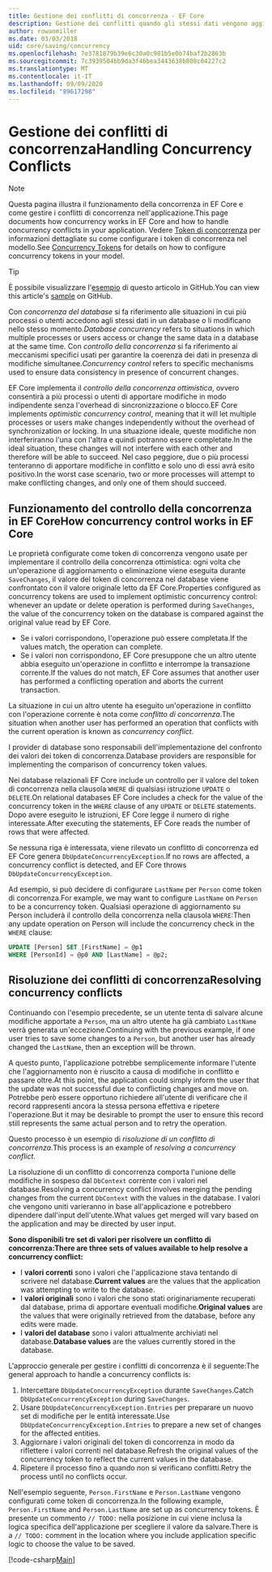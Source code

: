 ```yaml
---
title: Gestione dei conflitti di concorrenza - EF Core
description: Gestione dei conflitti quando gli stessi dati vengono aggiornati contemporaneamente a Entity Framework Core
author: rowanmiller
ms.date: 03/03/2018
uid: core/saving/concurrency
ms.openlocfilehash: 7e3781879b39e6c30a0c981b5e0b74baf2b2863b
ms.sourcegitcommit: 7c3939504bb9da3f46bea3443638b808c04227c2
ms.translationtype: MT
ms.contentlocale: it-IT
ms.lasthandoff: 09/09/2020
ms.locfileid: "89617298"
---
```

# <a name="handling-concurrency-conflicts"></a><span data-ttu-id="71cd6-103">Gestione dei conflitti di concorrenza</span><span class="sxs-lookup"><span data-stu-id="71cd6-103">Handling Concurrency Conflicts</span></span>

> [!NOTE]
> <span data-ttu-id="71cd6-104">Questa pagina illustra il funzionamento della concorrenza in EF Core e come gestire i conflitti di concorrenza nell'applicazione.</span><span class="sxs-lookup"><span data-stu-id="71cd6-104">This page documents how concurrency works in EF Core and how to handle concurrency conflicts in your application.</span></span> <span data-ttu-id="71cd6-105">Vedere [Token di concorrenza](xref:core/modeling/concurrency) per informazioni dettagliate su come configurare i token di concorrenza nel modello.</span><span class="sxs-lookup"><span data-stu-id="71cd6-105">See [Concurrency Tokens](xref:core/modeling/concurrency) for details on how to configure concurrency tokens in your model.</span></span>

> [!TIP]
> <span data-ttu-id="71cd6-106">È possibile visualizzare l'[esempio](https://github.com/dotnet/EntityFramework.Docs/tree/master/samples/core/Saving/Concurrency/) di questo articolo in GitHub.</span><span class="sxs-lookup"><span data-stu-id="71cd6-106">You can view this article's [sample](https://github.com/dotnet/EntityFramework.Docs/tree/master/samples/core/Saving/Concurrency/) on GitHub.</span></span>

<span data-ttu-id="71cd6-107">Con _concorrenza del database_ si fa riferimento alle situazioni in cui più processi o utenti accedono agli stessi dati in un database o li modificano nello stesso momento.</span><span class="sxs-lookup"><span data-stu-id="71cd6-107">_Database concurrency_ refers to situations in which multiple processes or users access or change the same data in a database at the same time.</span></span> <span data-ttu-id="71cd6-108">Con _controllo della concorrenza_ si fa riferimento ai meccanismi specifici usati per garantire la coerenza dei dati in presenza di modifiche simultanee.</span><span class="sxs-lookup"><span data-stu-id="71cd6-108">_Concurrency control_ refers to specific mechanisms used to ensure data consistency in presence of concurrent changes.</span></span>

<span data-ttu-id="71cd6-109">EF Core implementa il _controllo della concorrenza ottimistica_, ovvero consentirà a più processi o utenti di apportare modifiche in modo indipendente senza l'overhead di sincronizzazione o blocco.</span><span class="sxs-lookup"><span data-stu-id="71cd6-109">EF Core implements _optimistic concurrency control_, meaning that it will let multiple processes or users make changes independently without the overhead of synchronization or locking.</span></span> <span data-ttu-id="71cd6-110">In una situazione ideale, queste modifiche non interferiranno l'una con l'altra e quindi potranno essere completate.</span><span class="sxs-lookup"><span data-stu-id="71cd6-110">In the ideal situation, these changes will not interfere with each other and therefore will be able to succeed.</span></span> <span data-ttu-id="71cd6-111">Nel caso peggiore, due o più processi tenteranno di apportare modifiche in conflitto e solo uno di essi avrà esito positivo.</span><span class="sxs-lookup"><span data-stu-id="71cd6-111">In the worst case scenario, two or more processes will attempt to make conflicting changes, and only one of them should succeed.</span></span>

## <a name="how-concurrency-control-works-in-ef-core"></a><span data-ttu-id="71cd6-112">Funzionamento del controllo della concorrenza in EF Core</span><span class="sxs-lookup"><span data-stu-id="71cd6-112">How concurrency control works in EF Core</span></span>

<span data-ttu-id="71cd6-113">Le proprietà configurate come token di concorrenza vengono usate per implementare il controllo della concorrenza ottimistica: ogni volta che un'operazione di aggiornamento o eliminazione viene eseguita durante `SaveChanges`, il valore del token di concorrenza nel database viene confrontato con il valore originale letto da EF Core.</span><span class="sxs-lookup"><span data-stu-id="71cd6-113">Properties configured as concurrency tokens are used to implement optimistic concurrency control: whenever an update or delete operation is performed during `SaveChanges`, the value of the concurrency token on the database is compared against the original value read by EF Core.</span></span>

- <span data-ttu-id="71cd6-114">Se i valori corrispondono, l'operazione può essere completata.</span><span class="sxs-lookup"><span data-stu-id="71cd6-114">If the values match, the operation can complete.</span></span>
- <span data-ttu-id="71cd6-115">Se i valori non corrispondono, EF Core presuppone che un altro utente abbia eseguito un'operazione in conflitto e interrompe la transazione corrente.</span><span class="sxs-lookup"><span data-stu-id="71cd6-115">If the values do not match, EF Core assumes that another user has performed a conflicting operation and aborts the current transaction.</span></span>

<span data-ttu-id="71cd6-116">La situazione in cui un altro utente ha eseguito un'operazione in conflitto con l'operazione corrente è nota come _conflitto di concorrenza_.</span><span class="sxs-lookup"><span data-stu-id="71cd6-116">The situation when another user has performed an operation that conflicts with the current operation is known as _concurrency conflict_.</span></span>

<span data-ttu-id="71cd6-117">I provider di database sono responsabili dell'implementazione del confronto dei valori dei token di concorrenza.</span><span class="sxs-lookup"><span data-stu-id="71cd6-117">Database providers are responsible for implementing the comparison of concurrency token values.</span></span>

<span data-ttu-id="71cd6-118">Nei database relazionali EF Core include un controllo per il valore del token di concorrenza nella clausola `WHERE` di qualsiasi istruzione `UPDATE` o `DELETE`.</span><span class="sxs-lookup"><span data-stu-id="71cd6-118">On relational databases EF Core includes a check for the value of the concurrency token in the `WHERE` clause of any `UPDATE` or `DELETE` statements.</span></span> <span data-ttu-id="71cd6-119">Dopo avere eseguito le istruzioni, EF Core legge il numero di righe interessate.</span><span class="sxs-lookup"><span data-stu-id="71cd6-119">After executing the statements, EF Core reads the number of rows that were affected.</span></span>

<span data-ttu-id="71cd6-120">Se nessuna riga è interessata, viene rilevato un conflitto di concorrenza ed EF Core genera `DbUpdateConcurrencyException`.</span><span class="sxs-lookup"><span data-stu-id="71cd6-120">If no rows are affected, a concurrency conflict is detected, and EF Core throws `DbUpdateConcurrencyException`.</span></span>

<span data-ttu-id="71cd6-121">Ad esempio, si può decidere di configurare `LastName` per `Person` come token di concorrenza.</span><span class="sxs-lookup"><span data-stu-id="71cd6-121">For example, we may want to configure `LastName` on `Person` to be a concurrency token.</span></span> <span data-ttu-id="71cd6-122">Qualsiasi operazione di aggiornamento su Person includerà il controllo della concorrenza nella clausola `WHERE`:</span><span class="sxs-lookup"><span data-stu-id="71cd6-122">Then any update operation on Person will include the concurrency check in the `WHERE` clause:</span></span>

``` sql
UPDATE [Person] SET [FirstName] = @p1
WHERE [PersonId] = @p0 AND [LastName] = @p2;
```

## <a name="resolving-concurrency-conflicts"></a><span data-ttu-id="71cd6-123">Risoluzione dei conflitti di concorrenza</span><span class="sxs-lookup"><span data-stu-id="71cd6-123">Resolving concurrency conflicts</span></span>

<span data-ttu-id="71cd6-124">Continuando con l'esempio precedente, se un utente tenta di salvare alcune modifiche apportate a `Person`, ma un altro utente ha già cambiato `LastName` verrà generata un'eccezione.</span><span class="sxs-lookup"><span data-stu-id="71cd6-124">Continuing with the previous example, if one user tries to save some changes to a `Person`, but another user has already changed the `LastName`, then an exception will be thrown.</span></span>

<span data-ttu-id="71cd6-125">A questo punto, l'applicazione potrebbe semplicemente informare l'utente che l'aggiornamento non è riuscito a causa di modifiche in conflitto e passare oltre.</span><span class="sxs-lookup"><span data-stu-id="71cd6-125">At this point, the application could simply inform the user that the update was not successful due to conflicting changes and move on.</span></span> <span data-ttu-id="71cd6-126">Potrebbe però essere opportuno richiedere all'utente di verificare che il record rappresenti ancora la stessa persona effettiva e ripetere l'operazione.</span><span class="sxs-lookup"><span data-stu-id="71cd6-126">But it may be desirable to prompt the user to ensure this record still represents the same actual person and to retry the operation.</span></span>

<span data-ttu-id="71cd6-127">Questo processo è un esempio di _risoluzione di un conflitto di concorrenza_.</span><span class="sxs-lookup"><span data-stu-id="71cd6-127">This process is an example of _resolving a concurrency conflict_.</span></span>

<span data-ttu-id="71cd6-128">La risoluzione di un conflitto di concorrenza comporta l'unione delle modifiche in sospeso dal `DbContext` corrente con i valori nel database.</span><span class="sxs-lookup"><span data-stu-id="71cd6-128">Resolving a concurrency conflict involves merging the pending changes from the current `DbContext` with the values in the database.</span></span> <span data-ttu-id="71cd6-129">I valori che vengono uniti varieranno in base all'applicazione e potrebbero dipendere dall'input dell'utente.</span><span class="sxs-lookup"><span data-stu-id="71cd6-129">What values get merged will vary based on the application and may be directed by user input.</span></span>

<span data-ttu-id="71cd6-130">**Sono disponibili tre set di valori per risolvere un conflitto di concorrenza:**</span><span class="sxs-lookup"><span data-stu-id="71cd6-130">**There are three sets of values available to help resolve a concurrency conflict:**</span></span>

- <span data-ttu-id="71cd6-131">I **valori correnti** sono i valori che l'applicazione stava tentando di scrivere nel database.</span><span class="sxs-lookup"><span data-stu-id="71cd6-131">**Current values** are the values that the application was attempting to write to the database.</span></span>
- <span data-ttu-id="71cd6-132">I **valori originali** sono i valori che sono stati originariamente recuperati dal database, prima di apportare eventuali modifiche.</span><span class="sxs-lookup"><span data-stu-id="71cd6-132">**Original values** are the values that were originally retrieved from the database, before any edits were made.</span></span>
- <span data-ttu-id="71cd6-133">I **valori del database** sono i valori attualmente archiviati nel database.</span><span class="sxs-lookup"><span data-stu-id="71cd6-133">**Database values** are the values currently stored in the database.</span></span>

<span data-ttu-id="71cd6-134">L'approccio generale per gestire i conflitti di concorrenza è il seguente:</span><span class="sxs-lookup"><span data-stu-id="71cd6-134">The general approach to handle a concurrency conflicts is:</span></span>

1. <span data-ttu-id="71cd6-135">Intercettare `DbUpdateConcurrencyException` durante `SaveChanges`.</span><span class="sxs-lookup"><span data-stu-id="71cd6-135">Catch `DbUpdateConcurrencyException` during `SaveChanges`.</span></span>
2. <span data-ttu-id="71cd6-136">Usare `DbUpdateConcurrencyException.Entries` per preparare un nuovo set di modifiche per le entità interessate.</span><span class="sxs-lookup"><span data-stu-id="71cd6-136">Use `DbUpdateConcurrencyException.Entries` to prepare a new set of changes for the affected entities.</span></span>
3. <span data-ttu-id="71cd6-137">Aggiornare i valori originali del token di concorrenza in modo da riflettere i valori correnti nel database.</span><span class="sxs-lookup"><span data-stu-id="71cd6-137">Refresh the original values of the concurrency token to reflect the current values in the database.</span></span>
4. <span data-ttu-id="71cd6-138">Ripetere il processo fino a quando non si verificano conflitti.</span><span class="sxs-lookup"><span data-stu-id="71cd6-138">Retry the process until no conflicts occur.</span></span>

<span data-ttu-id="71cd6-139">Nell'esempio seguente, `Person.FirstName` e `Person.LastName` vengono configurati come token di concorrenza.</span><span class="sxs-lookup"><span data-stu-id="71cd6-139">In the following example, `Person.FirstName` and `Person.LastName` are set up as concurrency tokens.</span></span> <span data-ttu-id="71cd6-140">È presente un commento `// TODO:` nella posizione in cui viene inclusa la logica specifica dell'applicazione per scegliere il valore da salvare.</span><span class="sxs-lookup"><span data-stu-id="71cd6-140">There is a `// TODO:` comment in the location where you include application specific logic to choose the value to be saved.</span></span>

[!code-csharp[Main](../../../samples/core/Saving/Concurrency/Sample.cs?name=ConcurrencyHandlingCode&highlight=34-35)]
